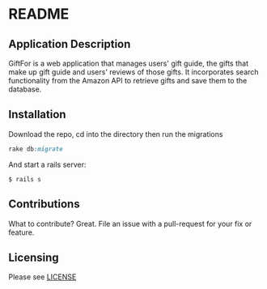 # README

## Application Description

GiftFor is a web application that manages users' gift guide, the gifts that make up gift guide and users' reviews of those gifts. It incorporates search functionality from the Amazon API to retrieve gifts and save them to the database.

## Installation

Download the repo, cd into the directory then run the migrations

```ruby
rake db:migrate
```

And start a rails server:

    $ rails s

## Contributions

What to contribute? Great. File an issue with a pull-request for your fix or feature.

## Licensing

Please see [LICENSE](https://www.github.com/jshwa/wishlist/blob/master/LICENSE)
